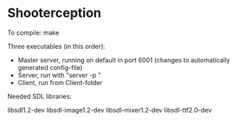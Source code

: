 Shooterception
==============

To compile: make

Three executables (in this order):
 - Master server, running on default in port 6001 (changes to automatically generated config-file)
 - Server, run with "server -p <port>"
 - Client, run from Client-folder

Needed SDL libraries:

libsdl1.2-dev 
libsdl-image1.2-dev 
libsdl-mixer1.2-dev 
libsdl-ttf2.0-dev
